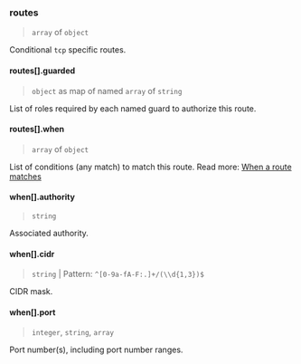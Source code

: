 ### routes

> `array` of `object`

Conditional `tcp` specific routes.

#### routes[].guarded

> `object` as map of named `array` of `string`

List of roles required by each named guard to authorize this route.

#### routes[].when

> `array` of `object`

List of conditions (any match) to match this route.
Read more: [When a route matches](../../../../../concepts/bindings.md#when-a-route-matches)

#### when[].authority

> `string`

Associated authority.

#### when[].cidr

> `string` | Pattern: `^[0-9a-fA-F:.]+/(\\d{1,3})$`

CIDR mask.

#### when[].port

> `integer`, `string`, `array`

Port number(s), including port number ranges.
